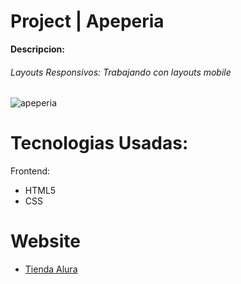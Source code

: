 # Project | Apeperia

**Descripcion:**

###### Layouts Responsivos: Trabajando con layouts mobile

![apeperia](https://user-images.githubusercontent.com/92497107/201482954-73853261-1bc4-443f-b04e-9419a57b743c.png)


# Tecnologias Usadas:

Frontend:
- HTML5
- CSS

# Website

- [Tienda Alura](https://jeanbmiceli.github.io/storeAlura.github.io)
